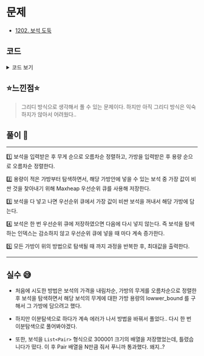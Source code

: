 # 문제
- [1202. 보석 도둑](https://www.acmicpc.net/problem/1202)

## 코드

<details><summary> 코드 보기 </summary>


``` java
import java.io.BufferedReader;
import java.io.IOException;
import java.io.InputStreamReader;
import java.util.*;

public class Q1202 {
    static int n, k, m, v, b[];
    static Pair jew[];


    public static void main(String[] args) throws IOException {
        init();
        System.out.println(solution());
    }

    static long solution() {
        long ans = 0;
        int idx = 0;
        PriorityQueue<Integer> pq = new PriorityQueue<>();
        for (int i = 0; i < k; i++) {
            while(idx < n && jew[idx].m <= b[i])
                pq.add(-jew[idx++].v);
            if(!pq.isEmpty()){
                ans += -pq.poll();
            }
        }
        return ans;
    }

    static void init() throws IOException {
        BufferedReader br = new BufferedReader(new InputStreamReader(System.in));
        StringTokenizer st = new StringTokenizer(br.readLine());
        n = Integer.parseInt(st.nextToken());
        k = Integer.parseInt(st.nextToken());
        jew = new Pair[n]; b = new int[k];
        for (int i = 0; i < n; i++) {
            st = new StringTokenizer(br.readLine());
            m = Integer.parseInt(st.nextToken());
            v = Integer.parseInt(st.nextToken());
            jew[i]=new Pair(v, m);
        }

        for (int i = 0; i < k; i++)
            b[i] = Integer.parseInt(br.readLine());

        Arrays.sort(b);
        Arrays.sort(jew);
    }

    static class Pair implements Comparable<Pair>{
        int v, m;

        public Pair(int v, int m) {
            this.v = v;
            this.m = m;
        }

        @Override
        public int compareTo(Pair comp){
            return this.m - comp.m;
        }
    }
}

```
</details>

## ⭐️느낀점⭐️
> 그리디 방식으로 생각해서 풀 수 있는 문제이다. 하지만 아직 그리디 방식은 익숙하지가 않아서 어려웠다..

## 풀이 📣
<hr/>
1️⃣ 보석을 입력받은 후 무게 순으로 오름차순 정렬하고, 가방을 입력받은 후 용량 순으로 오름차순 정렬한다.

2️⃣ 용량이 적은 가방부터 탐색하면서, 해당 가방안에 넣을 수 있는 보석 중 가장 값이 비싼 것을 찾아내기 위해 Maxheap 우선순위 큐를 사용해 저장한다.

3️⃣ 보석을 다 넣고 나면 우선순위 큐에서 가장 값이 비싼 보석을 꺼내서 해당 가방에 담는다.

4️⃣ 보석은 한 번 우선순위 큐에 저장하였으면 다음에 다시 넣지 않는다. 즉 보석을 탐색하는 인덱스는 감소하지 않고 우선순위 큐에 넣을 때 마다 계속 증가한다.

5️⃣ 모든 가방이 위의 방법으로 탐색될 때 까지 과정을 반복한 후, 최대값을 출력한다.

<hr/>

## 실수 😅
- 처음에 시도한 방법은 보석의 가격을 내림차순, 가방의 무게를 오름차순으로 정렬한 후 보석을 탐색하면서 해당 보석의 무게에 대한 가방 용량의 lowwer_bound 를 구해서 그 가방에 담으려고 했다.


- 하지만 이분탐색으로 하다가 계속 에러가 나서 방법을 바꿔서 풀었다.. 다시 한 번 이분탐색으로 풀어봐야겠다.


- 또한, 보석을 `List<Pair>` 형식으로 300001 크기의 배열을 저장했었는데, 틀렸습니다가 떴다. 이 후 Pair 배열을 N만큼 줘서 푸니까 통과했다. 왜지..?
